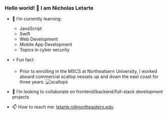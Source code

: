 ### Hello world! 👋 I am Nicholas Letarte

<!--
**nicholasletarte/nicholasletarte** is a ✨ _special_ ✨ repository because its `README.md` (this file) appears on your GitHub profile.

Here are some ideas to get you started:

- 🔭 I’m currently working on ...
- 🌱 I’m currently learning ...
- 👯 I’m looking to collaborate on ...
- 🤔 I’m looking for help with ...
- 💬 Ask me about ...
- 📫 How to reach me: ...
- 😄 Pronouns: ...
- ⚡ Fun fact: ...
-->
- 🌱 I’m currently learning:
  - JavaScript
  - Swift
  - Web Development
  - Mobile App Development
  - Topics in cyber security

- ⚡ Fun fact:
  - Prior to enrolling in the MSCS at Northeatsern University, I worked aboard commercial scallop vessels up and down the east coast for three years.
![scallops](https://github.com/nicholasletarte/nicholasletarte/assets/110304219/40492625-3e72-4ab2-9477-958c962b696b)

- 👯 I’m looking to collaborate on frontend/backend/full-stack development projects

- 📫 How to reach me: letarte.n@northeastern.edu
